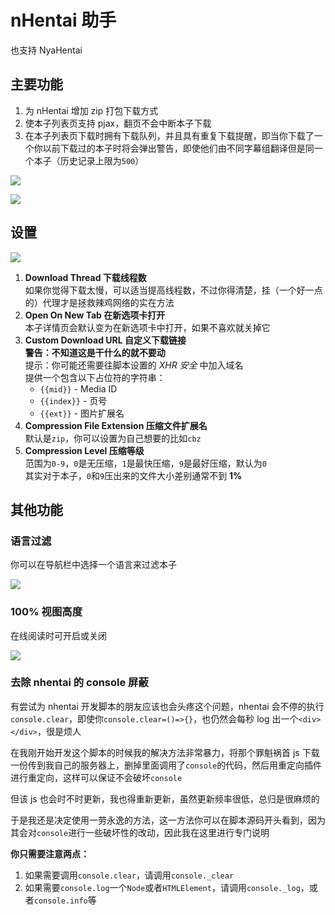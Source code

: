 # nHentai 助手

也支持 NyaHentai

## 主要功能

1. 为 nHentai 增加 zip 打包下载方式
2. 使本子列表页支持 pjax，翻页不会中断本子下载
3. 在本子列表页下载时拥有下载队列，并且具有重复下载提醒，即当你下载了一个你以前下载过的本子时将会弹出警告，即使他们由不同字幕组翻译但是同一个本子（历史记录上限为`500`）

![](https://i.loli.net/2019/01/26/5c4c5d5914197.png)

![](https://i.loli.net/2018/12/26/5c23a39505d14.png)

## 设置

![](https://i.loli.net/2020/02/18/iZKI9hfcLymdrBj.png)

1. **Download Thread 下载线程数**  
   如果你觉得下载太慢，可以适当提高线程数，不过你得清楚，挂（一个好一点的）代理才是拯救辣鸡网络的实在方法
2. **Open On New Tab 在新选项卡打开**  
   本子详情页会默认变为在新选项卡中打开，如果不喜欢就关掉它
3. **Custom Download URL 自定义下载链接**  
   **警告：不知道这是干什么的就不要动**  
   提示：你可能还需要往脚本设置的 *XHR 安全* 中加入域名  
   提供一个包含以下占位符的字符串：
   - `{{mid}}` - Media ID
   - `{{index}}` - 页号
   - `{{ext}}` - 图片扩展名
4. **Compression File Extension 压缩文件扩展名**  
   默认是`zip`，你可以设置为自己想要的比如`cbz`
5. **Compression Level 压缩等级**  
   范围为`0-9`，`0`是无压缩，`1`是最快压缩，`9`是最好压缩，默认为`0`  
   其实对于本子，`0`和`9`压出来的文件大小差别通常不到 **1%**

## 其他功能

### 语言过滤

你可以在导航栏中选择一个语言来过滤本子

![](https://i.loli.net/2019/03/25/5c98d07cca0ac.png)

### 100% 视图高度

在线阅读时可开启或关闭

![](https://i.loli.net/2019/09/04/EYu5iP9L46b8XUf.png)

### 去除 nhentai 的 console 屏蔽

有尝试为 nhentai 开发脚本的朋友应该也会头疼这个问题，nhentai 会不停的执行`console.clear`，即使你`console.clear=()=>{}`，也仍然会每秒 log 出一个`<div></div>`，很是烦人

在我刚开始开发这个脚本的时候我的解决方法非常暴力，将那个罪魁祸首 js 下载一份传到我自己的服务器上，删掉里面调用了`console`的代码，然后用重定向插件进行重定向，这样可以保证不会破坏`console`

但该 js 也会时不时更新，我也得重新更新，虽然更新频率很低，总归是很麻烦的

于是我还是决定使用一劳永逸的方法，这一方法你可以在脚本源码开头看到，因为其会对`console`进行一些破坏性的改动，因此我在这里进行专门说明

**你只需要注意两点：**

1. 如果需要调用`console.clear`，请调用`console._clear`
2. 如果需要`console.log`一个`Node`或者`HTMLElement`，请调用`console._log`，或者`console.info`等
